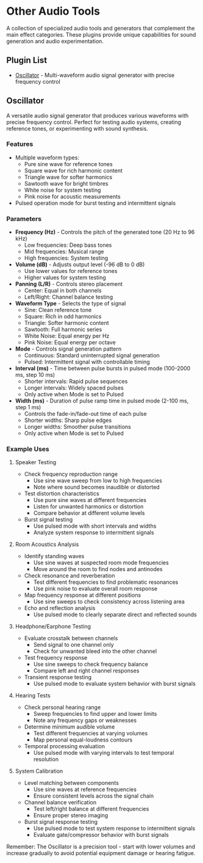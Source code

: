 # Other Audio Tools

A collection of specialized audio tools and generators that complement the main effect categories. These plugins provide unique capabilities for sound generation and audio experimentation.

## Plugin List

- [Oscillator](#oscillator) - Multi-waveform audio signal generator with precise frequency control

## Oscillator

A versatile audio signal generator that produces various waveforms with precise frequency control. Perfect for testing audio systems, creating reference tones, or experimenting with sound synthesis.

### Features
- Multiple waveform types:
  - Pure sine wave for reference tones
  - Square wave for rich harmonic content
  - Triangle wave for softer harmonics
  - Sawtooth wave for bright timbres
  - White noise for system testing
  - Pink noise for acoustic measurements
- Pulsed operation mode for burst testing and intermittent signals

### Parameters
- **Frequency (Hz)** - Controls the pitch of the generated tone (20 Hz to 96 kHz)
  - Low frequencies: Deep bass tones
  - Mid frequencies: Musical range
  - High frequencies: System testing
- **Volume (dB)** - Adjusts output level (-96 dB to 0 dB)
  - Use lower values for reference tones
  - Higher values for system testing
- **Panning (L/R)** - Controls stereo placement
  - Center: Equal in both channels
  - Left/Right: Channel balance testing
- **Waveform Type** - Selects the type of signal
  - Sine: Clean reference tone
  - Square: Rich in odd harmonics
  - Triangle: Softer harmonic content
  - Sawtooth: Full harmonic series
  - White Noise: Equal energy per Hz
  - Pink Noise: Equal energy per octave
- **Mode** - Controls signal generation pattern
  - Continuous: Standard uninterrupted signal generation
  - Pulsed: Intermittent signal with controllable timing
- **Interval (ms)** - Time between pulse bursts in pulsed mode (100-2000 ms, step 10 ms)
  - Shorter intervals: Rapid pulse sequences
  - Longer intervals: Widely spaced pulses
  - Only active when Mode is set to Pulsed
- **Width (ms)** - Duration of pulse ramp time in pulsed mode (2-100 ms, step 1 ms)
  - Controls the fade-in/fade-out time of each pulse
  - Shorter widths: Sharp pulse edges
  - Longer widths: Smoother pulse transitions
  - Only active when Mode is set to Pulsed

### Example Uses

1. Speaker Testing
   - Check frequency reproduction range
     * Use sine wave sweep from low to high frequencies
     * Note where sound becomes inaudible or distorted
   - Test distortion characteristics
     * Use pure sine waves at different frequencies
     * Listen for unwanted harmonics or distortion
     * Compare behavior at different volume levels
   - Burst signal testing
     * Use pulsed mode with short intervals and widths
     * Analyze system response to intermittent signals

2. Room Acoustics Analysis
   - Identify standing waves
     * Use sine waves at suspected room mode frequencies
     * Move around the room to find nodes and antinodes
   - Check resonance and reverberation
     * Test different frequencies to find problematic resonances
     * Use pink noise to evaluate overall room response
   - Map frequency response at different positions
     * Use sine sweeps to check consistency across listening area
   - Echo and reflection analysis
     * Use pulsed mode to clearly separate direct and reflected sounds

3. Headphone/Earphone Testing
   - Evaluate crosstalk between channels
     * Send signal to one channel only
     * Check for unwanted bleed into the other channel
   - Test frequency response
     * Use sine sweeps to check frequency balance
     * Compare left and right channel responses
   - Transient response testing
     * Use pulsed mode to evaluate system behavior with burst signals

4. Hearing Tests
   - Check personal hearing range
     * Sweep frequencies to find upper and lower limits
     * Note any frequency gaps or weaknesses
   - Determine minimum audible volume
     * Test different frequencies at varying volumes
     * Map personal equal-loudness contours
   - Temporal processing evaluation
     * Use pulsed mode with varying intervals to test temporal resolution

5. System Calibration
   - Level matching between components
     * Use sine waves at reference frequencies
     * Ensure consistent levels across the signal chain
   - Channel balance verification
     * Test left/right balance at different frequencies
     * Ensure proper stereo imaging
   - Burst signal response testing
     * Use pulsed mode to test system response to intermittent signals
     * Evaluate gate/compressor behavior with burst signals

Remember: The Oscillator is a precision tool - start with lower volumes and increase gradually to avoid potential equipment damage or hearing fatigue.
